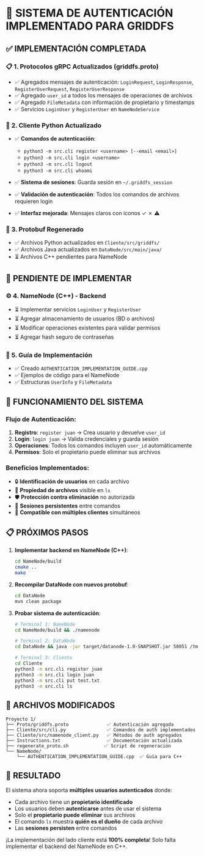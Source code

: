 # 🔐 SISTEMA DE AUTENTICACIÓN IMPLEMENTADO PARA GRIDDFS

## ✅ **IMPLEMENTACIÓN COMPLETADA**

### 📋 **1. Protocolos gRPC Actualizados (griddfs.proto)**
- ✅ Agregados mensajes de autenticación: `LoginRequest`, `LoginResponse`, `RegisterUserRequest`, `RegisterUserResponse`
- ✅ Agregado `user_id` a todos los mensajes de operaciones de archivos
- ✅ Agregado `FileMetadata` con información de propietario y timestamps
- ✅ Servicios `LoginUser` y `RegisterUser` en `NameNodeService`

### 🐍 **2. Cliente Python Actualizado**
- ✅ **Comandos de autenticación**:
  - `python3 -m src.cli register <username> [--email <email>]`
  - `python3 -m src.cli login <username>`
  - `python3 -m src.cli logout`
  - `python3 -m src.cli whoami`

- ✅ **Sistema de sesiones**: Guarda sesión en `~/.griddfs_session`
- ✅ **Validación de autenticación**: Todos los comandos de archivos requieren login
- ✅ **Interfaz mejorada**: Mensajes claros con iconos ✓ ✗ ⚠

### 📁 **3. Protobuf Regenerado**
- ✅ Archivos Python actualizados en `Cliente/src/griddfs/`
- ✅ Archivos Java actualizados en `DataNode/src/main/java/`
- ⏳ Archivos C++ pendientes para NameNode

## 🚧 **PENDIENTE DE IMPLEMENTAR**

### ⚙️ **4. NameNode (C++) - Backend**
- ⏳ Implementar servicios `LoginUser` y `RegisterUser`
- ⏳ Agregar almacenamiento de usuarios (BD o archivos)
- ⏳ Modificar operaciones existentes para validar permisos
- ⏳ Agregar hash seguro de contraseñas

### 📖 **5. Guía de Implementación**
- ✅ Creado `AUTHENTICATION_IMPLEMENTATION_GUIDE.cpp`
- ✅ Ejemplos de código para el NameNode
- ✅ Estructuras `UserInfo` y `FileMetadata`

## 🎯 **FUNCIONAMIENTO DEL SISTEMA**

### **Flujo de Autenticación:**
1. **Registro**: `register juan` → Crea usuario y devuelve `user_id`
2. **Login**: `login juan` → Valida credenciales y guarda sesión
3. **Operaciones**: Todos los comandos incluyen `user_id` automáticamente
4. **Permisos**: Solo el propietario puede eliminar sus archivos

### **Beneficios Implementados:**
- 🔒 **Identificación de usuarios** en cada archivo
- 👤 **Propiedad de archivos** visible en `ls`
- 🛡️ **Protección contra eliminación** no autorizada
- 💾 **Sesiones persistentes** entre comandos
- 🔄 **Compatible con múltiples clientes** simultáneos

## 📋 **PRÓXIMOS PASOS**

1. **Implementar backend en NameNode (C++)**:
   ```bash
   cd NameNode/build
   cmake ..
   make
   ```

2. **Recompilar DataNode con nuevos protobuf**:
   ```bash
   cd DataNode
   mvn clean package
   ```

3. **Probar sistema de autenticación**:
   ```bash
   # Terminal 1: NameNode
   cd NameNode/build && ./namenode
   
   # Terminal 2: DataNode  
   cd DataNode && java -jar target/datanode-1.0-SNAPSHOT.jar 50051 /tmp/datanode datanode1 127.0.0.1 50050
   
   # Terminal 3: Cliente
   cd Cliente
   python3 -m src.cli register juan
   python3 -m src.cli login juan
   python3 -m src.cli put test.txt
   python3 -m src.cli ls
   ```

## 📂 **ARCHIVOS MODIFICADOS**

```
Proyecto 1/
├── Proto/griddfs.proto              ✅ Autenticación agregada
├── Cliente/src/cli.py               ✅ Comandos de auth implementados  
├── Cliente/src/namenode_client.py   ✅ Métodos de auth agregados
├── Instructions.txt                 ✅ Documentación actualizada
├── regenerate_proto.sh             ✅ Script de regeneración
└── NameNode/
    └── AUTHENTICATION_IMPLEMENTATION_GUIDE.cpp  ✅ Guía para C++
```

## 🎉 **RESULTADO**

El sistema ahora soporta **múltiples usuarios autenticados** donde:
- Cada archivo tiene un **propietario identificado**
- Los usuarios deben **autenticarse** antes de usar el sistema
- Solo el **propietario puede eliminar** sus archivos
- El comando `ls` muestra **quién es el dueño** de cada archivo
- Las **sesiones persisten** entre comandos

¡La implementación del lado cliente está **100% completa**! Solo falta implementar el backend del NameNode en C++.
